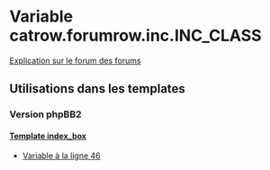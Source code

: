 # Variable catrow.forumrow.inc.INC_CLASS
[Explication sur le forum des forums](http://forum.forumactif.com/t294113-listing-des-variables#catrow.forumrow.inc.INC_CLASS)

## Utilisations dans les templates

### Version phpBB2

#### [Template index_box](subsilver/index_box.md)
* [Variable à la ligne 46](../subsilver/index_box.tpl#L46)